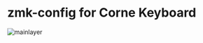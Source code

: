 # zmk-config for Corne Keyboard

![mainlayer]([https://github.com/Zabauski/zmk-config/blob/master/imges/1.png])
